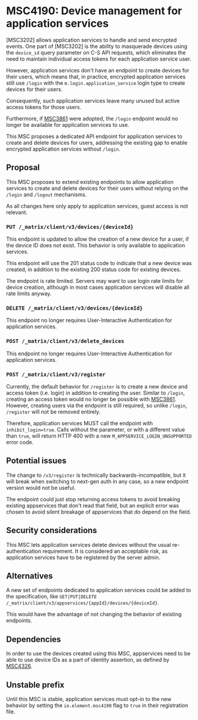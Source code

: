 # MSC4190: Device management for application services

[MSC3202] allows application services to handle and send encrypted events.
One part of [MSC3202] is the ability to masquerade devices using the `device_id`
query parameter on C-S API requests, which eliminates the need to maintain
individual access tokens for each application service user.

However, application services don't have an endpoint to create devices for their
users, which means that, in practice, encrypted application services still use
`/login` with the `m.login.application_service` login type to create devices for
their users.

Consequently, such application services leave many unused but active access
tokens for those users.

Furthermore, if [MSC3861] were adopted, the `/login` endpoint would no longer be
available for application services to use.

This MSC proposes a dedicated API endpoint for application services to create
and delete devices for users, addressing the existing gap to enable encrypted
application services without `/login`.

## Proposal

This MSC proposes to extend existing endpoints to allow application services to
create and delete devices for their users without relying on the `/login` and
`/logout` mechanisms.

As all changes here only apply to application services, guest access is not
relevant.

### **`PUT /_matrix/client/v3/devices/{deviceId}`**

This endpoint is updated to allow the creation of a new device for a user, if
the device ID does not exist. This behavior is only available to application
services.

This endpoint will use the 201 status code to indicate that a new device was
created, in addition to the existing 200 status code for existing devices.

The endpoint is rate limited. Servers may want to use login rate limits for
device creation, although in most cases application services will disable all
rate limits anyway.

### **`DELETE /_matrix/client/v3/devices/{deviceId}`**

This endpoint no longer requires User-Interactive Authentication for application services.

### **`POST /_matrix/client/v3/delete_devices`**

This endpoint no longer requires User-Interactive Authentication for application services.

### **`POST /_matrix/client/v3/register`**

Currently, the default behavior for `/register` is to create a new device and
access token (i.e. login) in addition to creating the user. Similar to `/login`,
creating an access token would no longer be possible with [MSC3861]. However,
creating users via the endpoint is still required, so unlike `/login`, `/register`
will not be removed entirely.

Therefore, application services MUST call the endpoint with `inhibit_login=true`.
Calls without the parameter, or with a different value than `true`, will return
HTTP 400 with a new `M_APPSERVICE_LOGIN_UNSUPPORTED` error code.

## Potential issues

The change to `/v3/register` is technically backwards-incompatible, but it will
break when switching to next-gen auth in any case, so a new endpoint version
would not be useful.

The endpoint could just stop returning access tokens to avoid breaking existing
appservices that don't read that field, but an explicit error was chosen to
avoid silent breakage of appservices that do depend on the field.

## Security considerations

This MSC lets application services delete devices without the usual
re-authentication requirement. It is considered an acceptable risk, as
application services have to be registered by the server admin.

## Alternatives

A new set of endpoints dedicated to application services could be added to the
specification, like `GET|PUT|DELETE /_matrix/client/v3/appservices/{appId}/devices/{deviceId}`.

This would have the advantage of not changing the behavior of existing endpoints.

## Dependencies

In order to use the devices created using this MSC, appservices need to be able
to use device IDs as a part of identity assertion, as defined by [MSC4326].

## Unstable prefix

Until this MSC is stable, application services must opt-in to the new behavior
by setting the `io.element.msc4190` flag to `true` in their registration file.

[MSC4326]: https://github.com/matrix-org/matrix-spec-proposals/pull/4326
[MSC3861]: https://github.com/matrix-org/matrix-spec-proposals/pull/3861
